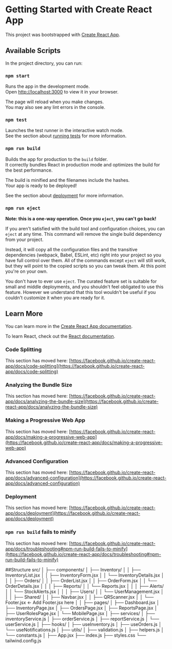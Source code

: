 # Getting Started with Create React App

This project was bootstrapped with [Create React App](https://github.com/facebook/create-react-app).

## Available Scripts

In the project directory, you can run:

### `npm start`

Runs the app in the development mode.\
Open [http://localhost:3000](http://localhost:3000) to view it in your browser.

The page will reload when you make changes.\
You may also see any lint errors in the console.

### `npm test`

Launches the test runner in the interactive watch mode.\
See the section about [running tests](https://facebook.github.io/create-react-app/docs/running-tests) for more information.

### `npm run build`

Builds the app for production to the `build` folder.\
It correctly bundles React in production mode and optimizes the build for the best performance.

The build is minified and the filenames include the hashes.\
Your app is ready to be deployed!

See the section about [deployment](https://facebook.github.io/create-react-app/docs/deployment) for more information.

### `npm run eject`

**Note: this is a one-way operation. Once you `eject`, you can't go back!**

If you aren't satisfied with the build tool and configuration choices, you can `eject` at any time. This command will remove the single build dependency from your project.

Instead, it will copy all the configuration files and the transitive dependencies (webpack, Babel, ESLint, etc) right into your project so you have full control over them. All of the commands except `eject` will still work, but they will point to the copied scripts so you can tweak them. At this point you're on your own.

You don't have to ever use `eject`. The curated feature set is suitable for small and middle deployments, and you shouldn't feel obligated to use this feature. However we understand that this tool wouldn't be useful if you couldn't customize it when you are ready for it.

## Learn More

You can learn more in the [Create React App documentation](https://facebook.github.io/create-react-app/docs/getting-started).

To learn React, check out the [React documentation](https://reactjs.org/).

### Code Splitting

This section has moved here: [https://facebook.github.io/create-react-app/docs/code-splitting](https://facebook.github.io/create-react-app/docs/code-splitting)

### Analyzing the Bundle Size

This section has moved here: [https://facebook.github.io/create-react-app/docs/analyzing-the-bundle-size](https://facebook.github.io/create-react-app/docs/analyzing-the-bundle-size)

### Making a Progressive Web App

This section has moved here: [https://facebook.github.io/create-react-app/docs/making-a-progressive-web-app](https://facebook.github.io/create-react-app/docs/making-a-progressive-web-app)

### Advanced Configuration

This section has moved here: [https://facebook.github.io/create-react-app/docs/advanced-configuration](https://facebook.github.io/create-react-app/docs/advanced-configuration)

### Deployment

This section has moved here: [https://facebook.github.io/create-react-app/docs/deployment](https://facebook.github.io/create-react-app/docs/deployment)

### `npm run build` fails to minify

This section has moved here: [https://facebook.github.io/create-react-app/docs/troubleshooting#npm-run-build-fails-to-minify](https://facebook.github.io/create-react-app/docs/troubleshooting#npm-run-build-fails-to-minify)



##Structure
src/
│
├── components/
│   ├── Inventory/
│   │   ├── InventoryList.jsx
│   │   ├── InventoryForm.jsx
│   │   └── InventoryDetails.jsx
│   │
│   ├── Orders/
│   │   ├── OrderList.jsx
│   │   ├── OrderForm.jsx
│   │   └── OrderDetails.jsx
│   │
│   ├── Reports/
│   │   └── Reports.jsx
│   │
│   ├── Alerts/
│   │   └── StockAlerts.jsx
│   │
│   ├── Users/
│   │   └── UserManagement.jsx
│   │
│   ├── Shared/
│   │   ├── Navbar.jsx
│   │   ├── QRScanner.jsx
│   │   └── Footer.jsx       ← Add Footer.jsx here
│   │
├── pages/
│   ├── Dashboard.jsx
│   ├── InventoryPage.jsx
│   ├── OrdersPage.jsx
│   ├── ReportsPage.jsx
│   ├── UserRolesPage.jsx
│   └── MobilePage.jsx
│
├── services/
│   ├── inventoryService.js
│   ├── orderService.js
│   ├── reportService.js
│   └── userService.js
│
├── hooks/
│   ├── useInventory.js
│   ├── useOrders.js
│   └── useNotifications.js
│
├── utils/
│   ├── validation.js
│   ├── helpers.js
│   └── constants.js
│
├── App.jsx
├── index.js
├── styles.css
└── tailwind.config.js
